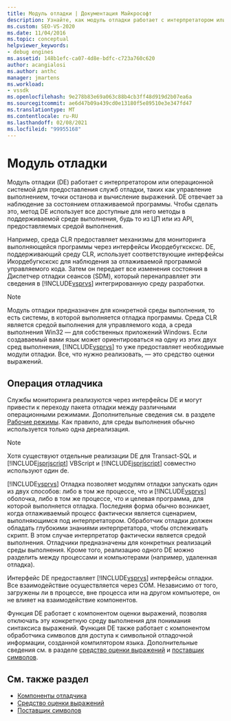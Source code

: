 ```yaml
---
title: Модуль отладки | Документация Майкрософт
description: Узнайте, как модуль отладки работает с интерпретатором или операционной системой для предоставления таких служб, как управление выполнением, точки останова и вычисление выражений.
ms.custom: SEO-VS-2020
ms.date: 11/04/2016
ms.topic: conceptual
helpviewer_keywords:
- debug engines
ms.assetid: 148b1efc-ca07-4d8e-bdfc-c723a760c620
author: acangialosi
ms.author: anthc
manager: jmartens
ms.workload:
- vssdk
ms.openlocfilehash: 9e278b83e69a063c88b4cb3ff48d919d2b07ea6a
ms.sourcegitcommit: ae6d47b09a439cd0e13180f5e89510e3e347fd47
ms.translationtype: MT
ms.contentlocale: ru-RU
ms.lasthandoff: 02/08/2021
ms.locfileid: "99955168"
---
```

# <a name="debug-engine"></a>Модуль отладки
Модуль отладки (DE) работает с интерпретатором или операционной системой для предоставления служб отладки, таких как управление выполнением, точки останова и вычисление выражений. DE отвечает за наблюдение за состоянием отлаживаемой программы. Чтобы сделать это, метод DE использует все доступные для него методы в поддерживаемой среде выполнения, будь то из ЦП или из API, предоставляемых средой выполнения.

 Например, среда CLR предоставляет механизмы для мониторинга выполняющейся программы через интерфейсы Икордебугкскскс. DE, поддерживающий среду CLR, использует соответствующие интерфейсы Икордебугкскскс для наблюдения за отлаживаемой программой управляемого кода. Затем он передает все изменения состояния в Диспетчер отладки сеансов (SDM), который перенаправляет эти сведения в [!INCLUDE[vsprvs](../../code-quality/includes/vsprvs_md.md)] интегрированную среду разработки.

> [!NOTE]
> Модуль отладки предназначен для конкретной среды выполнения, то есть системы, в которой выполняется отладка программы. Среда CLR является средой выполнения для управляемого кода, а среда выполнения Win32 — для собственных приложений Windows. Если создаваемый вами язык может ориентироваться на одну из этих двух сред выполнения, [!INCLUDE[vsprvs](../../code-quality/includes/vsprvs_md.md)] то уже предоставляет необходимые модули отладки. Все, что нужно реализовать, — это средство оценки выражений.

## <a name="debug-engine-operation"></a>Операция отладчика
 Службы мониторинга реализуются через интерфейсы DE и могут привести к переходу пакета отладки между различными операционными режимами. Дополнительные сведения см. в разделе [Рабочие режимы](../../extensibility/debugger/operational-modes.md). Как правило, для среды выполнения обычно используется только одна дереализация.

> [!NOTE]
> Хотя существуют отдельные реализации DE для Transact-SQL и [!INCLUDE[jsprjscript](../../debugger/debug-interface-access/includes/jsprjscript_md.md)] VBScript и [!INCLUDE[jsprjscript](../../debugger/debug-interface-access/includes/jsprjscript_md.md)] совместно используют один de.

 [!INCLUDE[vsprvs](../../code-quality/includes/vsprvs_md.md)] Отладка позволяет модулям отладки запускать один из двух способов: либо в том же процессе, что и [!INCLUDE[vsprvs](../../code-quality/includes/vsprvs_md.md)] оболочка, либо в том же процессе, что и целевая программа, для которой выполняется отладка. Последняя форма обычно возникает, когда отлаживаемый процесс фактически является сценарием, выполняющимся под интерпретатором. Обработчик отладки должен обладать глубокими знаниями интерпретатора, чтобы отслеживать скрипт. В этом случае интерпретатор фактически является средой выполнения. Отладчики предназначены для конкретных реализаций среды выполнения. Кроме того, реализацию одного DE можно разделить между процессами и компьютерами (например, удаленная отладка).

 Интерфейс DE предоставляет [!INCLUDE[vsprvs](../../code-quality/includes/vsprvs_md.md)] интерфейсы отладки. Все взаимодействие осуществляется через COM. Независимо от того, загружены ли в процессе, вне процесса или на другом компьютере, он не влияет на взаимодействие компонентов.

 Функция DE работает с компонентом оценки выражений, позволяя отключать эту конкретную среду выполнения для понимания синтаксиса выражений. Функция DE также работает с компонентом обработчика символов для доступа к символьной отладочной информации, созданной компилятором языка. Дополнительные сведения см. в разделе [средство оценки выражений](../../extensibility/debugger/expression-evaluator.md) и [поставщик символов](../../extensibility/debugger/symbol-provider.md).

## <a name="see-also"></a>См. также раздел
- [Компоненты отладчика](../../extensibility/debugger/debugger-components.md)
- [Средство оценки выражений](../../extensibility/debugger/expression-evaluator.md)
- [Поставщик символов](../../extensibility/debugger/symbol-provider.md)
